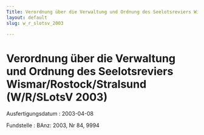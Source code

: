 ```yaml
---
Title: Verordnung über die Verwaltung und Ordnung des Seelotsreviers Wismar/Rostock/Stralsund
layout: default
slug: w_r_slotsv_2003

---
```


# Verordnung über die Verwaltung und Ordnung des Seelotsreviers Wismar/Rostock/Stralsund (W/R/SLotsV 2003)

Ausfertigungsdatum
:   2003-04-08

Fundstelle
:   BAnz: 2003, Nr 84, 9994

